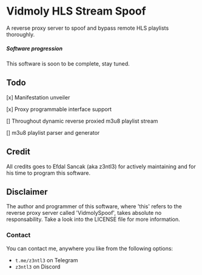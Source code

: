 # Vidmoly HLS Stream Spoof

A reverse proxy server to spoof and bypass remote HLS playlists thoroughly.

##### Software progression

This software is soon to be complete, stay tuned.

## Todo

[x] Manifestation unveiler

[x] Proxy programmable interface support

[] Throughout dynamic reverse proxied  m3u8 playlist stream

[] m3u8 playlist parser and generator


## Credit

All credits goes to Efdal Sancak (aka z3ntl3) for actively maintaining and for his time to program this software.



## Disclaimer

The author and programmer of this software, where 'this' refers to the reverse proxy server called 'VidmolySpoof', takes absolute no responsability. Take a look into the LICENSE file for more information.

### Contact

You can contact me, anywhere you like from the following options:

- ``t.me/z3ntl3`` on Telegram
- ``z3ntl3`` on Discord
